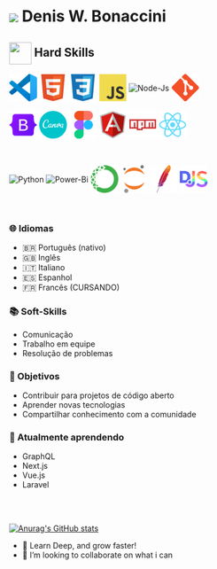 <h1>
    <a href="https://vrz-studio.tech/">
     <img align="center" width="40px" src="https://user-images.githubusercontent.com/74038190/206662607-d9e7591e-bbf9-42f9-9386-29efc927bc16.gif"></a>
    <span> Denis W. Bonaccini</span>
</h1>


<h2>
    <a href="https://vrz-studio.tech/">
     <img align="center" width="40px" height="40px" src="https://user-images.githubusercontent.com/74038190/216122041-518ac897-8d92-4c6b-9b3f-ca01dcaf38ee.png"></a>
    <span> Hard Skills</span>
</h2>
<div>
<img align="center" alt="VS-Code" height="50" width="50" src="https://github.com/devicons/devicon/blob/master/icons/vscode/vscode-original.svg">         
<img align="center" alt="html5" height="50" width="50" src="https://github.com/devicons/devicon/blob/master/icons/html5/html5-original.svg">   
<img align="center" alt="CSS3" height="50" width="50" src="https://raw.githubusercontent.com/devicons/devicon/master/icons/css3/css3-original.svg">   
<img align="center" alt="Javascript" height="50" width="50" src="https://raw.githubusercontent.com/devicons/devicon/master/icons/javascript/javascript-original.svg">
<img align="center" alt="Node-Js" height="50" width="50" src="https://pluspng.com/img-png/nodejs-png--400.png">
<img align="center" alt="git"   height="50" width="50" src="https://github.com/devicons/devicon/blob/master/icons/git/git-original.svg">
<br><br>
<img align="center" alt="bootstrap" height="50" width="50" src="https://github.com/devicons/devicon/blob/master/icons/bootstrap/bootstrap-original.svg">
<img align="center" alt="bootstrap" height="50" width="50" src="https://github.com/devicons/devicon/blob/master/icons/canva/canva-original.svg">
<img align="center" alt="figma" height="50" width="50" src="https://github.com/devicons/devicon/blob/master/icons/figma/figma-original.svg">
<img align="center" alt="angularjs" height="50" width="50" src="https://github.com/devicons/devicon/blob/master/icons/angularjs/angularjs-original.svg">
<img align="center" alt="npm" height="50" width="50" src="https://github.com/devicons/devicon/blob/master/icons/npm/npm-original-wordmark.svg">
<img align="center" alt="React" height="50" width="50" src="https://raw.githubusercontent.com/devicons/devicon/master/icons/react/react-original.svg">

<br><br>
<img align="center" alt="Python" height="50" width="50" src="https://cdn4.iconfinder.com/data/icons/logos-and-brands/512/267_Python_logo-512.png">
<img align="center" alt="Power-Bi" height="50" width="50" src="https://www.tekenable.ie/wp-content/uploads/2019/09/PowerBI-Icon-Transparent.png">
<img align="center" alt="Jupyter" height="50" width="50" src="https://github.com/devicons/devicon/blob/master/icons/anaconda/anaconda-original.svg">
<img align="center" alt="Jupyter" height="50" width="50" src="https://github.com/devicons/devicon/blob/master/icons/jupyter/jupyter-original.svg">
<img align="center" alt="Jupyter" height="50" width="50" src="https://github.com/devicons/devicon/blob/master/icons/apache/apache-original.svg">
<img align="center" alt="discordjs" height="50" width="50" src="https://github.com/devicons/devicon/blob/master/icons/discordjs/discordjs-original.svg">
</div>
 <br>

### 🌐 Idiomas
- 🇧🇷 Português (nativo)
- 🇬🇧 Inglês
- 🇮🇹 Italiano
- 🇪🇸 Espanhol
- 🇫🇷 Francês (CURSANDO)

### 📚 Soft-Skills
- Comunicação
- Trabalho em equipe
- Resolução de problemas

### 🎯 Objetivos
- Contribuir para projetos de código aberto
- Aprender novas tecnologias
- Compartilhar conhecimento com a comunidade

### 🌱 Atualmente aprendendo
- GraphQL
- Next.js
- Vue.js
- Laravel


</br></br>


[![Anurag's GitHub stats](https://github-readme-stats.vercel.app/api?username=bonacciniWd&show_icons=true&theme=tokyonight)](https://github.com/bonacciniWd/github-readme-stats)

- 🌱 Learn Deep, and grow faster!
- 💞️ I’m looking to collaborate on what i can

